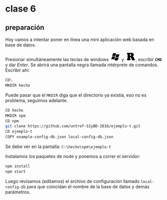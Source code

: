 ﻿# clase 6

## preparación

Hoy vamos a intentar poner en línea una mini aplicación web basada en base de datos. 

Presionar simultáneamente las teclas de windows ![win](imagenes/win-key.png) y ![tecla R](imagenes/R-key.png), escribir **`CMD`** y dar *Enter*.
Se abrirá una pantalla negra llamada intérprete de comandos. Escribir ahí:

```sh
CD\
MKDIR hecho
```

Puede pasar que el `MKDIR` diga que el directorio ya existía, eso no es problema, seguimos adelante.

```sh
CD hecho
MKDIR npm
CD npm
git clone https://github.com/untref-SIyBD-2016/ejemplo-t.git
CD ejemplo-t
COPY example-config-db.json local-config-db.json
```

Se debe ver en la pantalla: `C:\hecho\npm\ejemplo-t`

Instalamos los paquetes de node y ponemos a correr el servidor:

```sh
npm install
npm start
```

Luego revisamos (editamos) el archivo de configuración llamado `local-config-db` para que coincidan el nombre de la base de datos y demás parámetros.